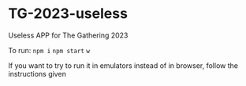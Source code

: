# TG-2023-useless
Useless APP for The Gathering 2023

To run:
```npm i```
```npm start```
```w```

If you want to try to run it in emulators instead of in browser, follow the instructions given
